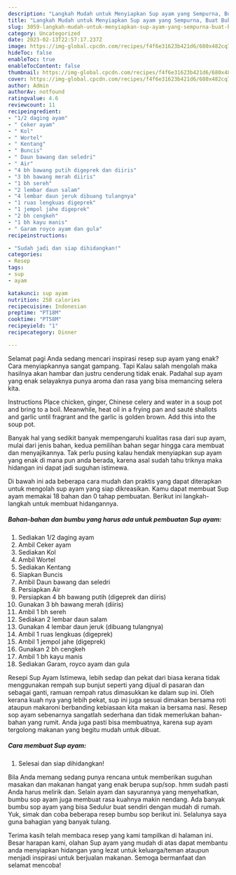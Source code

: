 ```yaml
---
description: "Langkah Mudah untuk Menyiapkan Sup ayam yang Sempurna, Buat Buka Puasa Sempurna"
title: "Langkah Mudah untuk Menyiapkan Sup ayam yang Sempurna, Buat Buka Puasa Sempurna"
slug: 3059-langkah-mudah-untuk-menyiapkan-sup-ayam-yang-sempurna-buat-buka-puasa-sempurna
category: Uncategorized
date: 2023-02-13T22:57:17.237Z
image: https://img-global.cpcdn.com/recipes/f4f6e31623b421d6/680x482cq70/sup-ayam-foto-resep-utama.jpg
hideToc: false
enableToc: true
enableTocContent: false
thumbnail: https://img-global.cpcdn.com/recipes/f4f6e31623b421d6/680x482cq70/sup-ayam-foto-resep-utama.jpg
cover: https://img-global.cpcdn.com/recipes/f4f6e31623b421d6/680x482cq70/sup-ayam-foto-resep-utama.jpg
author: Admin
authorAv: notfound
ratingvalue: 4.6
reviewcount: 11
recipeingredient:
- "1/2 daging ayam"
- " Ceker ayam"
- " Kol"
- " Wortel"
- " Kentang"
- " Buncis"
- " Daun bawang dan seledri"
- " Air"
- "4 bh bawang putih digeprek dan diiris"
- "3 bh bawang merah diiris"
- "1 bh sereh"
- "2 lembar daun salam"
- "4 lembar daun jeruk dibuang tulangnya"
- "1 ruas lengkuas digeprek"
- "1 jempol jahe digeprek"
- "2 bh cengkeh"
- "1 bh kayu manis"
- " Garam royco ayam dan gula"
recipeinstructions:

- "Sudah jadi dan siap dihidangkan!"
categories:
- Resep
tags:
- sup
- ayam

katakunci: sup ayam 
nutrition: 258 calories
recipecuisine: Indonesian
preptime: "PT18M"
cooktime: "PT58M"
recipeyield: "1"
recipecategory: Dinner

---
```



Selamat pagi Anda sedang mencari inspirasi resep sup ayam yang enak? Cara menyiapkannya sangat gampang. Tapi Kalau salah mengolah maka hasilnya akan hambar dan justru cenderung tidak enak. Padahal sup ayam yang enak selayaknya punya aroma dan rasa yang bisa memancing selera kita.


Instructions Place chicken, ginger, Chinese celery and water in a soup pot and bring to a boil. Meanwhile, heat oil in a frying pan and sauté shallots and garlic until fragrant and the garlic is golden brown. Add this into the soup pot.

Banyak hal yang sedikit banyak mempengaruhi kualitas rasa dari sup ayam, mulai dari jenis bahan, kedua pemilihan bahan segar hingga cara membuat dan menyajikannya. Tak perlu pusing kalau hendak menyiapkan sup ayam yang enak di mana pun anda berada, karena asal sudah tahu triknya maka hidangan ini dapat jadi suguhan istimewa.


Di bawah ini ada beberapa cara mudah dan praktis yang dapat diterapkan untuk mengolah sup ayam yang siap dikreasikan. Kamu dapat membuat Sup ayam memakai 18 bahan dan 0 tahap pembuatan. Berikut ini langkah-langkah untuk membuat hidangannya.

<!--inarticleads1-->

##### Bahan-bahan dan bumbu yang harus ada untuk pembuatan Sup ayam:

1. Sediakan 1/2 daging ayam
1. Ambil  Ceker ayam
1. Sediakan  Kol
1. Ambil  Wortel
1. Sediakan  Kentang
1. Siapkan  Buncis
1. Ambil  Daun bawang dan seledri
1. Persiapkan  Air
1. Persiapkan 4 bh bawang putih (digeprek dan diiris)
1. Gunakan 3 bh bawang merah (diiris)
1. Ambil 1 bh sereh
1. Sediakan 2 lembar daun salam
1. Gunakan 4 lembar daun jeruk (dibuang tulangnya)
1. Ambil 1 ruas lengkuas (digeprek)
1. Ambil 1 jempol jahe (digeprek)
1. Gunakan 2 bh cengkeh
1. Ambil 1 bh kayu manis
1. Sediakan  Garam, royco ayam dan gula


Resepi Sup Ayam Istimewa, lebih sedap dan pekat dari biasa kerana tidak menggunakan rempah sup bunjut seperti yang dijual di pasaran dan sebagai ganti, ramuan rempah ratus dimasukkan ke dalam sup ini. Oleh kerana kuah nya yang lebih pekat, sup ini juga sesuai dimakan bersama roti ataupun makaroni berbanding kebiasaan kita makan ia bersama nasi. Resep sop ayam sebenarnya sangatlah sederhana dan tidak memerlukan bahan-bahan yang rumit. Anda juga pasti bisa membuatnya, karena sup ayam tergolong makanan yang begitu mudah untuk dibuat. 

<!--inarticleads2-->

##### Cara membuat Sup ayam:


1. Selesai dan siap dihidangkan!

Bila Anda memang sedang punya rencana untuk memberikan suguhan masakan dan makanan hangat yang enak berupa sup/sop. hmm sudah pasti Anda harus melirik dan. Selain ayam dan sayurannya yang menyehatkan, bumbu sop ayam juga membuat rasa kuahnya makin nendang. Ada banyak bumbu sop ayam yang bisa Sedulur buat sendiri dengan mudah di rumah. Yuk, simak dan coba beberapa resep bumbu sop berikut ini. Selalunya saya guna bahagian yang banyak tulang. 

Terima kasih telah membaca resep yang kami tampilkan di halaman ini. Besar harapan kami, olahan Sup ayam yang mudah di atas dapat membantu anda menyiapkan hidangan yang lezat untuk keluarga/teman ataupun menjadi inspirasi untuk berjualan makanan. Semoga bermanfaat dan selamat mencoba!
